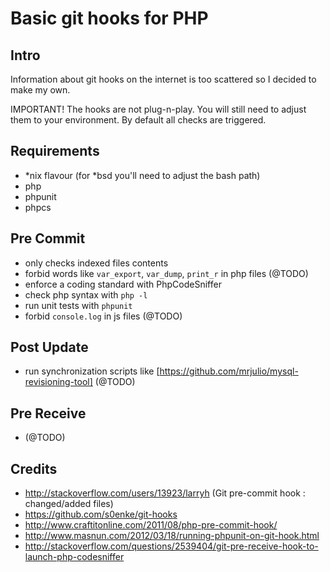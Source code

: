 # Basic git hooks for PHP


## Intro

Information about git hooks on the internet is too scattered so I decided to make my own.

IMPORTANT! The hooks are not plug-n-play.
You will still need to adjust them to your environment.
By default all checks are triggered.


## Requirements

- *nix flavour (for *bsd you'll need to adjust the bash path)
- php
- phpunit
- phpcs


## Pre Commit

- only checks indexed files contents
- forbid words like `var_export`, `var_dump`, `print_r` in php files (@TODO)
- enforce a coding standard with PhpCodeSniffer
- check php syntax with `php -l`
- run unit tests with `phpunit`
- forbid `console.log` in js files (@TODO)


## Post Update

- run synchronization scripts like [https://github.com/mrjulio/mysql-revisioning-tool] (@TODO)

## Pre Receive

- (@TODO)

## Credits

- http://stackoverflow.com/users/13923/larryh (Git pre-commit hook : changed/added files)
- https://github.com/s0enke/git-hooks
- http://www.craftitonline.com/2011/08/php-pre-commit-hook/
- http://www.masnun.com/2012/03/18/running-phpunit-on-git-hook.html
- http://stackoverflow.com/questions/2539404/git-pre-receive-hook-to-launch-php-codesniffer

